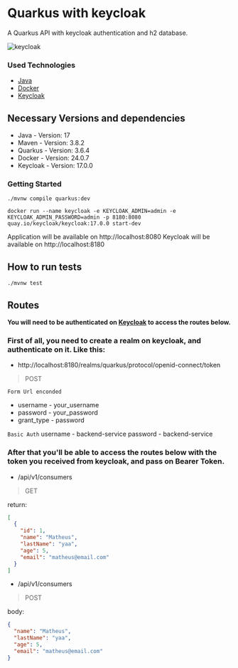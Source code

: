 # Quarkus with keycloak

A Quarkus API with keycloak authentication and h2 database.

![keycloak](https://blog.consdata.tech/assets/img/posts/2020-02-01-keycloak-uwierzytelnianie-autoryzacja-springboot-angular/Keycloak.png)

### Used Technologies

* [Java](https://www.java.com/en/)
* [Docker](https://www.docker.com/)
* [Keycloak](https://www.keycloak.org/)

## Necessary Versions and dependencies

* Java - Version: 17
* Maven - Version: 3.8.2
* Quarkus - Version: 3.6.4
* Docker - Version: 24.0.7
* Keycloak - Version: 17.0.0

### Getting Started

```
./mvnw compile quarkus:dev
```

```
docker run --name keycloak -e KEYCLOAK_ADMIN=admin -e KEYCLOAK_ADMIN_PASSWORD=admin -p 8180:8080 quay.io/keycloak/keycloak:17.0.0 start-dev
```

Application will be available on http://localhost:8080
Keycloak will be available on http://localhost:8180

## How to run tests

```
./mvnw test
```

## Routes

**You will need to be authenticated on [Keycloak](https://www.keycloak.org/) to access the routes below.**

### First of all, you need to create a realm on keycloak, and authenticate on it. Like this:

* http://localhost:8180/realms/quarkus/protocol/openid-connect/token

> POST

````Form Url enconded````

- username - your_username
- password - your_password
- grant_type - password

```Basic Auth```
username - backend-service
password - backend-service

### After that you'll be able to access the routes below with the token you received from keycloak, and pass on Bearer Token.

* /api/v1/consumers
> GET

return:
```json
[
  {
    "id": 1,
    "name": "Matheus",
    "lastName": "yaa",
    "age": 5,
    "email": "matheus@email.com"
  }
]
```

* /api/v1/consumers
> POST

body:
```json
{
  "name": "Matheus",
  "lastName": "yaa",
  "age": 5,
  "email": "matheus@email.com"
}
```


